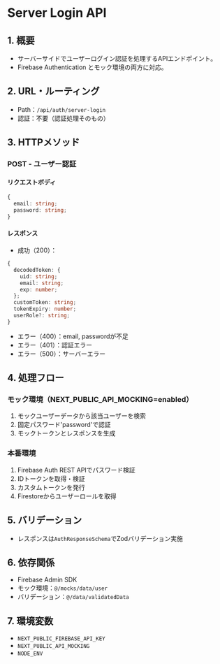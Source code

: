 # Server Login API

## 1. 概要

- サーバーサイドでユーザーログイン認証を処理するAPIエンドポイント。
- Firebase Authentication とモック環境の両方に対応。

## 2. URL・ルーティング

- Path：`/api/auth/server-login`
- 認証：不要（認証処理そのもの）

## 3. HTTPメソッド

### POST - ユーザー認証

#### リクエストボディ
```typescript
{
  email: string;
  password: string;
}
```

#### レスポンス
- 成功（200）：
```typescript
{
  decodedToken: {
    uid: string;
    email: string;
    exp: number;
  };
  customToken: string;
  tokenExpiry: number;
  userRole?: string;
}
```
- エラー（400）：email, passwordが不足
- エラー（401）：認証エラー
- エラー（500）：サーバーエラー

## 4. 処理フロー

### モック環境（NEXT_PUBLIC_API_MOCKING=enabled）
1. モックユーザーデータから該当ユーザーを検索
2. 固定パスワード'password'で認証
3. モックトークンとレスポンスを生成

### 本番環境
1. Firebase Auth REST APIでパスワード検証
2. IDトークンを取得・検証
3. カスタムトークンを発行
4. Firestoreからユーザーロールを取得

## 5. バリデーション

- レスポンスは`AuthResponseSchema`でZodバリデーション実施

## 6. 依存関係

- Firebase Admin SDK
- モック環境：`@/mocks/data/user`
- バリデーション：`@/data/validatedData`

## 7. 環境変数

- `NEXT_PUBLIC_FIREBASE_API_KEY`
- `NEXT_PUBLIC_API_MOCKING`
- `NODE_ENV`
